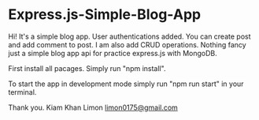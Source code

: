 # Express.js-Simple-Blog-App

Hi! It's a simple blog app. User authentications added. You can create post and add comment to post. I am also add CRUD operations. Nothing fancy just a simple blog app api for practice express.js with MongoDB.

First install all pacages. Simply run "npm install".

To start the app in development mode simply run "npm run start" in your terminal.

Thank you. Kiam Khan Limon limon0175@gmail.com
